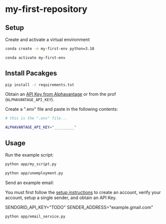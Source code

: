 # my-first-repository

## Setup

Create and activate a virtual environment 

```sh
conda create -n my-first-env python=3.10

conda activate my-first-env
```

## Install Pacakges

```sh
pip install -r requirements.txt
```

Obtain an [API Key from Alphavantage](https://www.alphavantage.co/support/#api-key) or from the prof (`ALPHAVANTAGE_API_KEY`).

Create a ".env" file and paste in the following contents:

```sh
# this is the ".env" file...

ALPHAVANTAGE_API_KEY="_________"
```

## Usage 

Run the example script:

```sh
python app/my_script.py

python app/unemployment.py
```

Send an example email:

You must first follow the [setup instructions](https://github.com/prof-rossetti/intro-to-python/blob/main/notes/python/packages/sendgrid.md) to create an account, verify your account, setup a single sender, and obtain an API Key.

SENDGRID_API_KEY="TODO"
SENDER_ADDRESS="example.gmail.com"

```sh
python app/email_service.py
```


